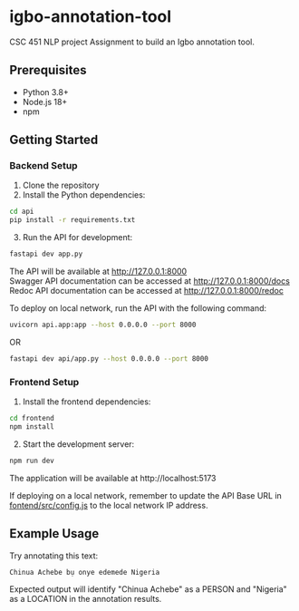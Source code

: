 # igbo-annotation-tool

CSC 451 NLP project Assignment to build an Igbo annotation tool.

## Prerequisites

- Python 3.8+
- Node.js 18+
- npm

## Getting Started

### Backend Setup

1. Clone the repository
2. Install the Python dependencies:

```bash
cd api
pip install -r requirements.txt
```

3. Run the API for development:

```bash
fastapi dev app.py
```

The API will be available at http://127.0.0.1:8000 \
Swagger API documentation can be accessed at http://127.0.0.1:8000/docs \
Redoc API documentation can be accessed at http://127.0.0.1:8000/redoc

To deploy on local network, run the API with the following command:

```bash
uvicorn api.app:app --host 0.0.0.0 --port 8000
```

OR

```bash
fastapi dev api/app.py --host 0.0.0.0 --port 8000
```

### Frontend Setup

1. Install the frontend dependencies:

```bash
cd frontend
npm install
```

2. Start the development server:

```bash
npm run dev
```

The application will be available at http://localhost:5173

If deploying on a local network, remember to update the API Base URL in [fontend/src/config.js](frontend/src/config.js) to the local network IP address.

## Example Usage

Try annotating this text:

```
Chinua Achebe bụ onye edemede Nigeria
```

Expected output will identify "Chinua Achebe" as a PERSON and "Nigeria" as a LOCATION in the annotation results.
